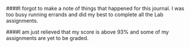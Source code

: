 ####I forgot to make a note of things that happened for this journal. I was too busy running errands and did my best to complete all the Lab assignments.

####I am just relieved that my score is above 93% and some of my assignments are yet to be graded.
